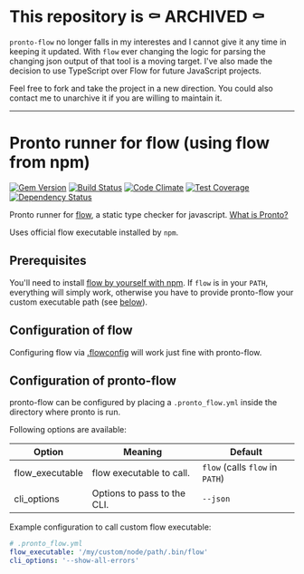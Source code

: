 # This repository is ⚰️ ARCHIVED ⚰️

`pronto-flow` no longer falls in my interestes and I cannot give it any time in keeping it updated. With `flow` ever changing the logic for parsing the changing json output of that tool is a moving target. I've also made the decision to use TypeScript over Flow for future JavaScript projects.

Feel free to fork and take the project in a new direction. You could also contact me to unarchive it if you are willing to maintain it.

-----

# Pronto runner for flow (using flow from npm)

[![Gem Version](https://badge.fury.io/rb/pronto-flow.svg)](http://badge.fury.io/rb/pronto-flow)
[![Build Status](https://travis-ci.org/kevinjalbert/pronto-flow.svg?branch=master)](https://travis-ci.org/kevinjalbert/pronto-flow)
[![Code Climate](https://codeclimate.com/github/kevinjalbert/pronto-flow/badges/gpa.svg)](https://codeclimate.com/github/kevinjalbert/pronto-flow)
[![Test Coverage](https://codeclimate.com/github/kevinjalbert/pronto-flow/badges/coverage.svg)](https://codeclimate.com/github/kevinjalbert/pronto-flow/coverage)
[![Dependency Status](https://gemnasium.com/badges/github.com/kevinjalbert/pronto-flow.svg)](https://gemnasium.com/github.com/kevinjalbert/pronto-flow)

Pronto runner for [flow](https://flow.org/), a static type checker for javascript. [What is Pronto?](https://github.com/mmozuras/pronto)

Uses official flow executable installed by `npm`.

## Prerequisites

You'll need to install [flow by yourself with npm](https://flow.org/en/docs/install/). If `flow` is in your `PATH`, everything will simply work, otherwise you have to provide pronto-flow your custom executable path (see [below](#configuration-of-pronto-flow)).

## Configuration of flow

Configuring flow via [.flowconfig](https://flow.org/en/docs/config/) will work just fine with pronto-flow.

## Configuration of pronto-flow

pronto-flow can be configured by placing a `.pronto_flow.yml` inside the directory where pronto is run.

Following options are available:

| Option               | Meaning                                | Default                                   |
| -------------------- | -------------------------------------- | ----------------------------------------- |
| flow_executable      | flow executable to call.               | `flow` (calls `flow` in `PATH`)           |
| cli_options          | Options to pass to the CLI.            | `--json`                                  |

Example configuration to call custom flow executable:

```yaml
# .pronto_flow.yml
flow_executable: '/my/custom/node/path/.bin/flow'
cli_options: '--show-all-errors'
```
